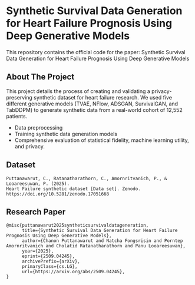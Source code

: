 

# Synthetic Survival Data Generation for Heart Failure Prognosis Using Deep Generative Models

This repository contains the official code for the paper: Synthetic Survival Data Generation for Heart Failure Prognosis Using Deep Generative Models

## About The Project

This project details the process of creating and validating a privacy-preserving synthetic dataset for heart failure research. We used five different generative models (TVAE, NFlow, ADSGAN, SurvivalGAN, and TabDDPM) to generate synthetic data from a real-world cohort of 12,552 patients.

* Data preprocessing
* Training synthetic data generation models
* Comprehensive evaluation of statistical fidelity, machine learning utility, and privacy.

## Dataset
```
Puttanawarut, C., Ratanatharathorn, C., Amornritvanich, P., & Looareesuwan, P. (2025).
Heart Failure synthetic dataset [Data set]. Zenodo.
https://doi.org/10.5281/zenodo.17051668
```
## Research Paper
```
@misc{puttanawarut2025syntheticsurvivaldatageneration,
      title={Synthetic Survival Data Generation for Heart Failure Prognosis Using Deep Generative Models}, 
      author={Chanon Puttanawarut and Natcha Fongsrisin and Porntep Amornritvanich and Cholatid Ratanatharathorn and Panu Looareesuwan},
      year={2025},
      eprint={2509.04245},
      archivePrefix={arXiv},
      primaryClass={cs.LG},
      url={https://arxiv.org/abs/2509.04245}, 
}
```
